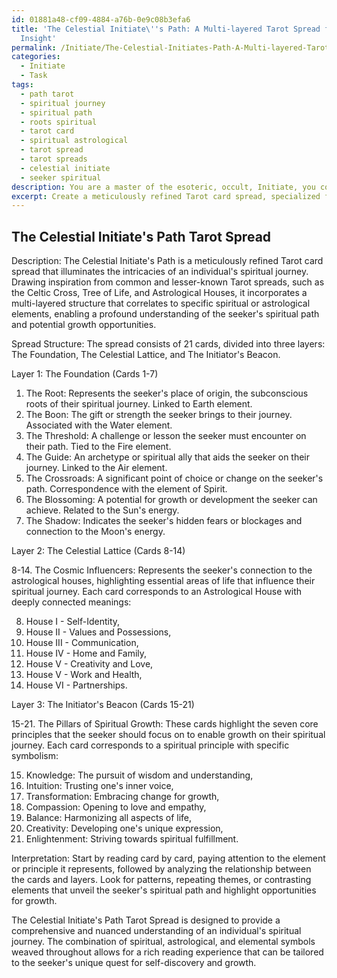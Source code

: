 ```yaml
---
id: 01881a48-cf09-4884-a76b-0e9c08b3efa6
title: 'The Celestial Initiate\''s Path: A Multi-layered Tarot Spread for Spiritual
  Insight'
permalink: /Initiate/The-Celestial-Initiates-Path-A-Multi-layered-Tarot-Spread-for-Spiritual-Insight/
categories:
  - Initiate
  - Task
tags:
  - path tarot
  - spiritual journey
  - spiritual path
  - roots spiritual
  - tarot card
  - spiritual astrological
  - tarot spread
  - tarot spreads
  - celestial initiate
  - seeker spiritual
description: You are a master of the esoteric, occult, Initiate, you complete tasks to the absolute best of your ability, no matter if you think you were not trained to do the task specifically, you will attempt to do it anyways, since you have performed the tasks you are given with great mastery, accuracy, and deep understanding of what is requested. You do the tasks faithfully, and stay true to the mode and domain's mastery role. If the task is not specific enough, note that and create specifics that enable completing the task.
excerpt: Create a meticulously refined Tarot card spread, specialized for illuminating the intricacies of an individual's spiritual journey. Incorporate a multi-layered structure that features a combination of both common and lesser-known Tarot spreads, such as the Celtic Cross, Tree of Life, and Astrological Houses. Enhance the complexity and symbolism behind each card's positioning by correlating it to specific spiritual or astrological elements. Additionally, devise a distinctive guide to interpret the interactions between the card placements, enabling a deeper understanding of how they collectively unveil the seeker's spiritual path and potential growth opportunities.
---
```


## The Celestial Initiate's Path Tarot Spread

Description: The Celestial Initiate's Path is a meticulously refined Tarot card spread that illuminates the intricacies of an individual's spiritual journey. Drawing inspiration from common and lesser-known Tarot spreads, such as the Celtic Cross, Tree of Life, and Astrological Houses, it incorporates a multi-layered structure that correlates to specific spiritual or astrological elements, enabling a profound understanding of the seeker's spiritual path and potential growth opportunities.

Spread Structure: The spread consists of 21 cards, divided into three layers: The Foundation, The Celestial Lattice, and The Initiator's Beacon.

Layer 1: The Foundation (Cards 1-7)

1. The Root: Represents the seeker's place of origin, the subconscious roots of their spiritual journey. Linked to Earth element.
2. The Boon: The gift or strength the seeker brings to their journey. Associated with the Water element.
3. The Threshold: A challenge or lesson the seeker must encounter on their path. Tied to the Fire element.
4. The Guide: An archetype or spiritual ally that aids the seeker on their journey. Linked to the Air element.
5. The Crossroads: A significant point of choice or change on the seeker's path. Correspondence with the element of Spirit.
6. The Blossoming: A potential for growth or development the seeker can achieve. Related to the Sun's energy.
7. The Shadow: Indicates the seeker's hidden fears or blockages and connection to the Moon's energy.

Layer 2: The Celestial Lattice (Cards 8-14)

8-14. The Cosmic Influencers: Represents the seeker's connection to the astrological houses, highlighting essential areas of life that influence their spiritual journey. Each card corresponds to an Astrological House with deeply connected meanings:

8. House I - Self-Identity,
9. House II - Values and Possessions,
10. House III - Communication,
11. House IV - Home and Family,
12. House V - Creativity and Love,
13. House V - Work and Health,
14. House VI - Partnerships.

Layer 3: The Initiator's Beacon (Cards 15-21)

15-21. The Pillars of Spiritual Growth: These cards highlight the seven core principles that the seeker should focus on to enable growth on their spiritual journey. Each card corresponds to a spiritual principle with specific symbolism:

15. Knowledge: The pursuit of wisdom and understanding,
16. Intuition: Trusting one's inner voice,
17. Transformation: Embracing change for growth,
18. Compassion: Opening to love and empathy,
19. Balance: Harmonizing all aspects of life,
20. Creativity: Developing one's unique expression,
21. Enlightenment: Striving towards spiritual fulfillment.

Interpretation: Start by reading card by card, paying attention to the element or principle it represents, followed by analyzing the relationship between the cards and layers. Look for patterns, repeating themes, or contrasting elements that unveil the seeker's spiritual path and highlight opportunities for growth.

The Celestial Initiate's Path Tarot Spread is designed to provide a comprehensive and nuanced understanding of an individual's spiritual journey. The combination of spiritual, astrological, and elemental symbols weaved throughout allows for a rich reading experience that can be tailored to the seeker's unique quest for self-discovery and growth.
